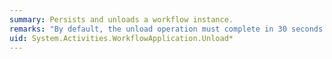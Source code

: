 ```yaml
---
summary: Persists and unloads a workflow instance.
remarks: "By default, the unload operation must complete in 30 seconds or a <xref:System.TimeoutException> is thrown.  \n  \n If the workflow instance was previously loaded from persistence, then the same <xref:System.Runtime.DurableInstancing.InstanceStore> used to load the workflow is used for persistence. If the workflow was created and has not yet been persisted, then an <xref:System.Activities.WorkflowApplication.InstanceStore%2A> must be configured before calling this method or else an <xref:System.InvalidOperationException> is thrown when this method is called."
uid: System.Activities.WorkflowApplication.Unload*
---
```

